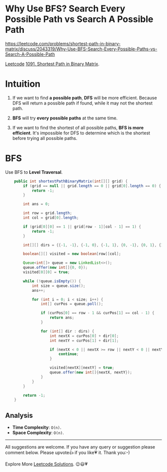 # Why Use BFS? Search Every Possible Path vs Search A Possible Path

https://leetcode.com/problems/shortest-path-in-binary-matrix/discuss/2043319/Why-Use-BFS-Search-Every-Possible-Paths-vs-Search-A-Possible-Path

[Leetcode](https://leetcode.com/) [1091. Shortest Path in Binary Matrix](https://leetcode.com/problems/shortest-path-in-binary-matrix).

# Intuition

1. If we want to find **a possible path**, **DFS** will be more efficient. Because DFS will return a possible path if found, while it may not the shortest path.  

2. **BFS** will try **every possible paths** at the same time. 

3. If we want to find the shortest of all possible paths, **BFS is more efficient**. It's impossible for DFS to determine which is the shortest before trying all possible paths. 

# BFS

Use BFS to **Level Traversal**.

```java
    public int shortestPathBinaryMatrix(int[][] grid) {
        if (grid == null || grid.length == 0 || grid[0].length == 0) {
            return -1;
        }

        int ans = 0;

        int row = grid.length;
        int col = grid[0].length;

        if (grid[0][0] == 1 || grid[row - 1][col - 1] == 1) {
            return -1;
        }

        int[][] dirs = {{-1, -1}, {-1, 0}, {-1, 1}, {0, -1}, {0, 1}, {1, -1}, {1, 0}, {1, 1}};

        boolean[][] visited = new boolean[row][col];

        Queue<int[]> queue = new LinkedList<>();
        queue.offer(new int[]{0, 0});
        visited[0][0] = true;

        while (!queue.isEmpty()) {
            int size = queue.size();
            ans++;

            for (int i = 0; i < size; i++) {
                int[] curPos = queue.poll();

                if (curPos[0] == row - 1 && curPos[1] == col - 1) {
                    return ans;
                }

                for (int[] dir : dirs) {
                    int nextX = curPos[0] + dir[0];
                    int nextY = curPos[1] + dir[1];

                    if (nextX < 0 || nextX >= row || nextY < 0 || nextY >= col || visited[nextX][nextY] || grid[nextX][nextY] == 1) {
                        continue;
                    }

                    visited[nextX][nextY] = true;
                    queue.offer(new int[]{nextX, nextY});
                }
            }
        }

        return -1;
    }
```

## Analysis

- **Time Complexity**: `O(n)`.
- **Space Complexity**: `O(n)`.

------------

All suggestions are welcome. 
If you have any query or suggestion please comment below.
Please upvote👍 if you like💗 it. Thank you:-)

Explore More [Leetcode Solutions](https://leetcode.com/discuss/general-discussion/1868912/My-Leetcode-Solutions-All-In-One). 😉😃💗

